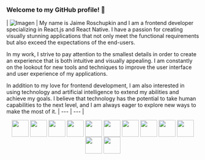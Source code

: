 ### Welcome to my GitHub profile! 👋

<!--
**SyntheticQuimera/SyntheticQuimera** is a ✨ _special_ ✨ repository because its `README.md` (this file) appears on your GitHub profile.

Here are some ideas to get you started:

- 🔭 I’m currently working on ...
- 🌱 I’m currently learning ...
- 👯 I’m looking to collaborate on ...
- 🤔 I’m looking for help with ...
- 💬 Ask me about ...
- 📫 How to reach me: ...
- 😄 Pronouns: ...
- ⚡ Fun fact: ...
-->
 
| ![Imagen](https://cdn.midjourney.com/e8f65508-71a2-46fc-92e4-d9f62bfbb08e/grid_0.png) | My name is Jaime Roschupkin and I am a frontend developer specializing in React.js and React Native. I have a passion for creating visually stunning applications that not only meet the functional requirements but also exceed the expectations of the end-users.

In my work, I strive to pay attention to the smallest details in order to create an experience that is both intuitive and visually appealing. I am constantly on the lookout for new tools and techniques to improve the user interface and user experience of my applications.

In addition to my love for frontend development, I am also interested in using technology and artificial intelligence to extend my abilities and achieve my goals. I believe that technology has the potential to take human capabilities to the next level, and I am always eager to explore new ways to make the most of it. | --- | --- |

<p align="center">
<img align="center" height="44" src="https://img.icons8.com/color/48/000000/javascript.png"/>  
<img align="center" height="44" src="https://img.icons8.com/color/48/000000/typescript.png"/>  
<img align="center" height="44" src="https://img.icons8.com/color/48/000000/css3.png"/>  
<img align="center" height="44" src="https://img.icons8.com/color/48/000000/html-5.png"/>  
<img align="center" height="44" src="https://upload.wikimedia.org/wikipedia/commons/thumb/d/d5/Tailwind_CSS_Logo.svg/600px-Tailwind_CSS_Logo.svg.png"/>  
<img align="center" height="44" src="https://img.icons8.com/color/48/000000/react-native.png"/>  
<img align="center" height="44" src="https://www.drupal.org/files/styles/grid-3-2x/public/project-images/nextjs-icon-dark-background.png?itok=0YHs2vTR"/>  
<img align="center" height="44" src="https://img.icons8.com/color/48/000000/firebase.png"/>  
<img align="center" height="44" src="https://www.sanity.io/static/images/logo_rounded_square.png"/>  
<img align="center" height="44" src="https://upload.wikimedia.org/wikipedia/commons/thumb/3/33/Figma-logo.svg/400px-Figma-logo.svg.png"/>  
<img align="center" height="44" src="https://img.icons8.com/color/48/000000/adobe-photoshop.png"/>  
<img align="center" height="44" src="https://img.icons8.com/color/48/000000/adobe-illustrator.png"/>  
</p>

